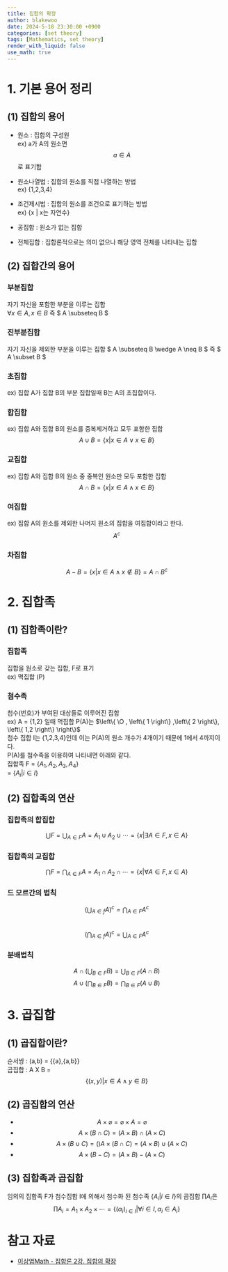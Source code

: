 ```yaml
---
title: 집합의 확장
author: blakewoo
date: 2024-5-18 23:30:00 +0900
categories: [set theory]
tags: [Mathematics, set theory] 
render_with_liquid: false
use_math: true
---
```



# 1. 기본 용어 정리
## (1) 집합의 용어
- 원소 : 집합의 구성원   
  ex) a가 A의 원소면 $$ a \in A $$로 표기함
  
- 원소나열법 : 집합의 원소를 직접 나열하는 방법   
  ex) {1,2,3,4} 

- 조건제시법 : 집합의 원소를 조건으로 표기하는 방법   
  ex) {x | x는 자연수}

- 공집합 : 원소가 없는 집합

- 전체집합 : 집합론적으로는 의미 없으나 해당 영역 전체를 나타내는 집합

## (2) 집합간의 용어
### 부분집합   
자기 자신을 포함한 부분을 이루는 집합   
$\forall x \in A, x \in B$ 즉 $ A \subseteq B $

### 진부분집합
자기 자신을 제외한 부분을 이루는 집합
$ A \subseteq B \wedge A \neq B $ 즉 $ A \subset B $

### 초집합
ex) 집합 A가 집합 B의 부분 집합일때 B는 A의 초집합이다.

### 합집합
ex) 집합 A와 집합 B의 원소를 중복제거하고 모두 포함한 집합    
$$ A \cup B = \left\{ x | x \in A \vee x \in B \right\}$$

### 교집합
ex) 집합 A와 집합 B의 원소 중 중복인 원소만 모두 포함한 집합   
$$ A \cap B = \left\{ x | x \in A \wedge x \in B \right\}$$

### 여집합
ex) 집합 A의 원소를 제외한 나머지 원소의 집합을 여집합이라고 한다.
$$ A^{c} $$

### 차집합
$$A - B = \left\{ x | x \in A \wedge x \notin B \right\} = A \cap B^{c}$$

# 2. 집합족
## (1) 집합족이란?
### 집합족
집합을 원소로 갖는 집합, F로 표기   
ex) 멱집합 (P)

### 첨수족
첨수(번호)가 부여된 대상들로 이루어진 집합   
ex) A = {1,2} 일때 멱집합 P(A)는  $\left\{ \O , \left\{ 1 \right\} ,\left\{ 2 \right\}, \left\{ 1,2 \right\} \right\}$   
첨수 집합 I는 {1,2,3,4}인데 이는 P(A)의 원소 개수가 4개이기 때문에 1에서 4까지이다.   
P(A)를 첨수족을 이용하여 나타내면 아래와 같다.    
집합족 F = $\left\{ A_{1},A_{2},A_{3},A_{4} \right\}$   
= $\left\{ A_{i}|i\in I \right\}$

## (2) 집합족의 연산
### 집합족의 합집합
$$\bigcup F = \bigcup _{A\in F}A = A_{1} \cup A_{2} \cup \cdots = \left\{ x | \exists A \in F, x \in A \right\}$$
### 집합족의 교집합
$$\bigcap F = \bigcap _{A\in F}A = A_{1} \cap A_{2} \cap \cdots = \left\{ x | \forall  A \in F, x \in A \right\}$$
### 드 모르간의 법칙
$$(\bigcup _{A\in f}A)^{c}=\bigcap _{A\in F}A^{c}$$   
$$(\bigcap _{A\in f}A)^{c}=\bigcup _{A\in F}A^{c}$$
### 분배법칙
$$A\cap (\bigcup_{B\in F}B) = \bigcup _{B\in F}(A \cap B)$$
$$A\cup (\bigcap_{B\in F}B) = \bigcap _{B\in F}(A \cup B)$$

# 3. 곱집합
## (1) 곱집합이란?
순서쌍 : (a,b) = {{a},{a,b}}   
곱집합 : A X B = $$ \left\{(x,y) | x \in A \wedge y \in B \right\}$$

## (2) 곱집합의 연산
- $$A \times \varnothing = \varnothing \times A = \varnothing$$
- $$A \times (B \cap C) = (A \times B)\cap(A \times C)$$
- $$A \times (B \cup C) = ()A \times (B \cap C) = (A \times B)\cup(A \times C)$$
- $$A \times (B-C) = (A\times B)-(A \times C)$$

## (3) 집합족과 곱집합
임의의 집합족 F가 첨수집합 I에 의해서
첨수화 된 첨수족 {$A_{i}|i\in I$}의 곱집합 $\prod A_{i}$은   
$$\prod A_{i} = A_{1} \times A_{2} \times \cdots = \left\{ (\alpha _{i})_{i\in I} | \forall i \in I, \alpha_{i}\in A_{i} \right\}$$




# 참고 자료
- [이상엽Math - 집합론 2강. 집합의 확장](https://www.youtube.com/@lsy_math)
